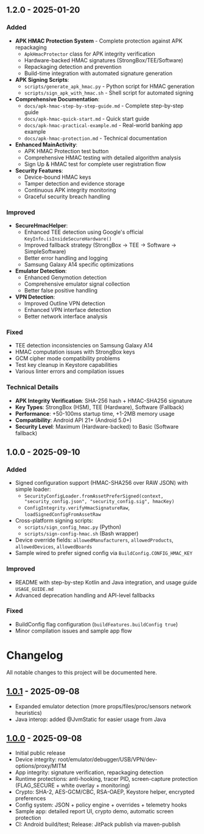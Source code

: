 ## 1.2.0 - 2025-01-20

### Added
- **APK HMAC Protection System** - Complete protection against APK repackaging
  - `ApkHmacProtector` class for APK integrity verification
  - Hardware-backed HMAC signatures (StrongBox/TEE/Software)
  - Repackaging detection and prevention
  - Build-time integration with automated signature generation
- **APK Signing Scripts**:
  - `scripts/generate_apk_hmac.py` - Python script for HMAC generation
  - `scripts/sign_apk_with_hmac.sh` - Shell script for automated signing
- **Comprehensive Documentation**:
  - `docs/apk-hmac-step-by-step-guide.md` - Complete step-by-step guide
  - `docs/apk-hmac-quick-start.md` - Quick start guide
  - `docs/apk-hmac-practical-example.md` - Real-world banking app example
  - `docs/apk-hmac-protection.md` - Technical documentation
- **Enhanced MainActivity**:
  - APK HMAC Protection test button
  - Comprehensive HMAC testing with detailed algorithm analysis
  - Sign Up & HMAC test for complete user registration flow
- **Security Features**:
  - Device-bound HMAC keys
  - Tamper detection and evidence storage
  - Continuous APK integrity monitoring
  - Graceful security breach handling

### Improved
- **SecureHmacHelper**:
  - Enhanced TEE detection using Google's official `KeyInfo.isInsideSecureHardware()`
  - Improved fallback strategy (StrongBox → TEE → Software → SimpleSoftware)
  - Better error handling and logging
  - Samsung Galaxy A14 specific optimizations
- **Emulator Detection**:
  - Enhanced Genymotion detection
  - Comprehensive emulator signal collection
  - Better false positive handling
- **VPN Detection**:
  - Improved Outline VPN detection
  - Enhanced VPN interface detection
  - Better network interface analysis

### Fixed
- TEE detection inconsistencies on Samsung Galaxy A14
- HMAC computation issues with StrongBox keys
- GCM cipher mode compatibility problems
- Test key cleanup in Keystore capabilities
- Various linter errors and compilation issues

### Technical Details
- **APK Integrity Verification**: SHA-256 hash + HMAC-SHA256 signature
- **Key Types**: StrongBox (HSM), TEE (Hardware), Software (Fallback)
- **Performance**: +50-100ms startup time, +1-2MB memory usage
- **Compatibility**: Android API 21+ (Android 5.0+)
- **Security Level**: Maximum (Hardware-backed) to Basic (Software fallback)

## 1.0.0 - 2025-09-10

### Added
- Signed configuration support (HMAC-SHA256 over RAW JSON) with simple loader:
  - `SecurityConfigLoader.fromAssetPreferSigned(context, "security_config.json", "security_config.sig", hmacKey)`
  - `ConfigIntegrity.verifyHmacSignatureRaw`, `loadSignedConfigFromAssetRaw`
- Cross-platform signing scripts:
  - `scripts/sign_config_hmac.py` (Python)
  - `scripts/sign-config-hmac.sh` (Bash wrapper)
- Device override fields: `allowedManufacturers`, `allowedProducts`, `allowedDevices`, `allowedBoards`
- Sample wired to prefer signed config via `BuildConfig.CONFIG_HMAC_KEY`

### Improved
- README with step-by-step Kotlin and Java integration, and usage guide `USAGE_GUIDE.md`
- Advanced deprecation handling and API-level fallbacks

### Fixed
- BuildConfig flag configuration (`buildFeatures.buildConfig true`)
- Minor compilation issues and sample app flow

# Changelog

All notable changes to this project will be documented here.

## [1.0.1] - 2025-09-08
- Expanded emulator detection (more props/files/proc/sensors network heuristics)
- Java interop: added @JvmStatic for easier usage from Java

## [1.0.0] - 2025-09-08
- Initial public release
- Device integrity: root/emulator/debugger/USB/VPN/dev-options/proxy/MITM
- App integrity: signature verification, repackaging detection
- Runtime protections: anti-hooking, tracer PID, screen-capture protection (FLAG_SECURE + white overlay + monitoring)
- Crypto: SHA-2, AES-GCM/CBC, RSA-OAEP, Keystore helper, encrypted preferences
- Config system: JSON + policy engine + overrides + telemetry hooks
- Sample app: detailed report UI, crypto demo, automatic screen protection
- CI: Android build/test; Release: JitPack publish via maven-publish

[1.0.1]: https://github.com/mirajabi/SecurityKit-Android/releases/tag/1.0.1
[1.0.0]: https://github.com/mirajabi/SecurityKit-Android/releases/tag/1.0.0
